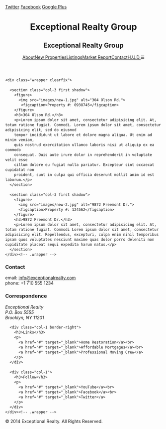 <!doctype html>
<html lang="en">
<head>
  <meta charset="UTF-8">
  <title>Exceptional Realty Group - Luxury Homes - New Properties</title>
  <link rel="stylesheet" href="http://cdnjs.cloudflare.com/ajax/libs/normalize/3.0.0/normalize.min.css">
  <link rel="stylesheet" href="css/style.css">
  <link rel="stylesheet" type="text/css" href="css/responsive.css">
  <script src="http://cdnjs.cloudflare.com/ajax/libs/modernizr/2.7.1/modernizr.min.js"></script>
</head>
<body>
  <div id="social">
    <a class="twit" href="#" title="Twitter">Twitter</a>
    <a class="fbook" href="#" title="Facebook">Facebook</a>
    <a class="gplus" href="#" title="Google Plus">Google Plus</a>
  </div>

  <div class="white-wood">
    <header class="medium-fade shadow">
      <div class="wrapper">
        <div id="logo">
          <h1>Exceptional Realty Group</h1>
          <h2>Exceptional Realty Group</h2>
        </div>
      </div><!-- .wrapper -->
      <div id="navbar" class="light-fade">
        <div class="wrapper">
          <nav>
            <a href="index.html">About</a><a class="selected" href="new-properties.html">New Properties</a><a href="real-estate-listings.html">Listings</a><a href="market-report.html">Market Report</a><a href="contact.html">Contact</a><a href="http://hud.gov" target="_blank">H.U.D.</a><a class="menu-icon">&#9776;</a>
          </nav>
        </div><!-- .wrapper -->
      </div><!-- #navbar -->
    </header>

    <div class="wrapper clearfix">

      <section class="col-3 first shadow">
        <figure>
          <img src="images/new-1.jpg" alt="304 Olson Rd.">
           <figcaption>Property #: 0938745</figcaption>
        </figure>
        <h3>304 Olson Rd.</h3>
        <p>Lorem ipsum dolor sit amet, consectetur adipisicing elit. At, totam ratione fugiat. Commodi. Lorem ipsum dolor sit amet, consectetur adipisicing elit, sed do eiusmod
        tempor incididunt ut labore et dolore magna aliqua. Ut enim ad minim veniam,
        quis nostrud exercitation ullamco laboris nisi ut aliquip ex ea commodo
        consequat. Duis aute irure dolor in reprehenderit in voluptate velit esse
        cillum dolore eu fugiat nulla pariatur. Excepteur sint occaecat cupidatat non
        proident, sunt in culpa qui officia deserunt mollit anim id est laborum.</p>
      </section>

      <section class="col-3 first shadow">
        <figure>
          <img src="images/new-2.jpg" alt="9872 Freemont Dr.">
          <figcaption>Property #: 124562</figcaption>
        </figure>
        <h3>9872 Freemont Dr.</h3>
        <p>Lorem ipsum dolor sit amet, consectetur adipisicing elit. At, totam ratione fugiat. Commodi Lorem ipsum dolor sit amet, consectetur adipisicing elit. Repellendus, excepturi, culpa enim nihil temporibus ipsam quos voluptates nesciunt maxime quas dolor porro deleniti non cupiditate placeat sequi expedita harum natus.</p>
      </section>
    </div><!-- .wrapper -->

  </div><!-- .white-wood -->

  <section id="details" class="medium-fade">
    <div class="wrapper clearfix">
      <div class="col-1 first border-right">
        <h3>Contact</h3>
        <p>
          email: <a href="mailto:info@exceptionalrealty.com">info@exceptionalrealty.com</a><br>
          phone: +1 710 555 1234
        </p>
        <h3>Correspondence</h3>
        <address>
          Exceptional Realty<br>
          P.O. Box 5555<br>
          Brooklyn, NY 11201
        </address>
      </div>

      <div class="col-1 border-right">
        <h3>Links</h3>
        <p>
          <a href="#" target="_blank">Home Restoration</a><br>
          <a href="#" target="_blank">Affordable Mortgages</a><br>
          <a href="#" target="_blank">Professional Moving Crew</a>
        </p>
      </div>

      <div class="col-1">
        <h3>Follow</h3>
        <p>
          <a href="#" target="_blank">YouTube</a><br>
          <a href="#" target="_blank">Facebook</a><br>
          <a href="#" target="_blank">Twitter</a>
        </p>
      </div>
    </div><!-- .wrapper -->

  </section>

  <footer>
    &copy; 2014 Exceptional Realty. All Rights Reserved.
  </footer>

</body>
</html>
